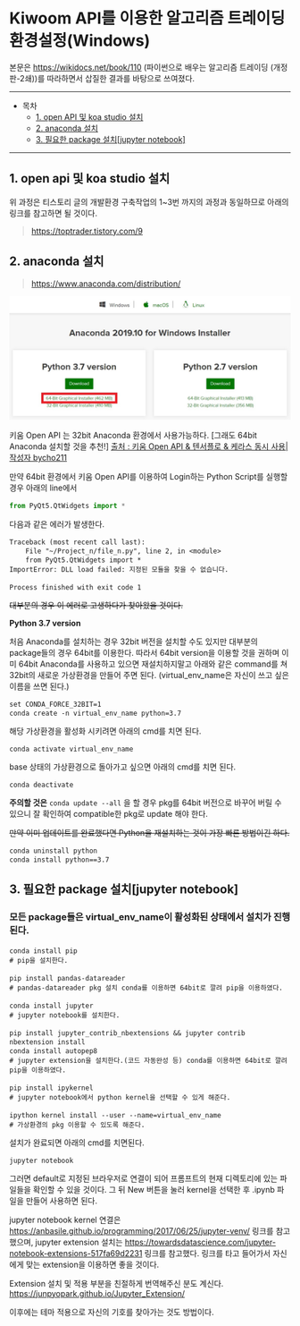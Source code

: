 # Kiwoom API를 이용한 알고리즘 트레이딩 환경설정(Windows)

본문은 https://wikidocs.net/book/110 (파이썬으로 배우는 알고리즘 트레이딩 (개정판-2쇄))를 따라하면서 삽질한 결과를 바탕으로 쓰여졌다.

<hr/>

- 목차
  * [1. open API 및 koa studio 설치](#1-open-api-및-koa-studio-설치)
  * [2. anaconda 설치](#2-anaconda-설치)
  * [3. 필요한 package 설치[jupyter notebook]](#3-필요한-package-설치%5Bjupyter-notebook%5D)

<hr/>

## 1. open api 및 koa studio 설치
위 과정은 티스토리 글의 개발환경 구축작업의 1~3번 까지의 과정과 동일하므로 아래의 링크를 참고하면 될 것이다.

> https://toptrader.tistory.com/9

## 2. anaconda 설치

> https://www.anaconda.com/distribution/

![Anaconda Download](./anaconda_install_img.jpg)

키움 Open API 는 32bit Anaconda 환경에서 사용가능하다. [그래도 64bit Anaconda 설치할 것을 추천!]
[출처 : 키움 Open API & 텐서플로 & 케라스 동시 사용|작성자 bycho211](http://blog.naver.com/PostView.nhn?blogId=bycho211&logNo=221416542989)


만약 64bit 환경에서 키움 Open API를 이용하여 Login하는 Python Script를 실행할 경우 아래의 line에서
``` Python
from PyQt5.QtWidgets import *
```
다음과 같은 에러가 발생한다.
```
Traceback (most recent call last):
    File "~/Project_n/file_n.py", line 2, in <module>
    from PyQt5.QtWidgets import *
ImportError: DLL load failed: 지정된 모듈을 찾을 수 없습니다.

Process finished with exit code 1
```
~~대부분의 경우 이 에러로 고생하다가 찾아왔을 것이다.~~

**Python 3.7 version**

처음 Anaconda를 설치하는 경우 32bit 버전을 설치할 수도 있지만 대부분의 package들의 경우 64bit를 이용한다. 따라서 64bit version을 이용할 것을 권하며 이미 64bit Anaconda를 사용하고 있으면 재설치하지말고 아래와 같은 command를 쳐 32bit의 새로운 가상환경을 만들어 주면 된다. (virtual_env_name은 자신이 쓰고 싶은 이름을 쓰면 된다.)
``` 
set CONDA_FORCE_32BIT=1
conda create -n virtual_env_name python=3.7
```
해당 가상환경을 활성화 시키려면 아래의 cmd를 치면 된다.
```
conda activate virtual_env_name
```
base 상태의 가상환경으로 돌아가고 싶으면 아래의 cmd를 치면 된다.
```
conda deactivate
```


**주의할 것은** ``` conda update --all ``` 을 할 경우 pkg를 64bit 버전으로 바꾸어 버릴 수 있으니 잘 확인하여 compatible한 pkg로 update 해야 한다.

~~만약 이미 업데이트를 완료했다면 Python을 재설치하는 것이 가장 빠른 방법이긴 하다.~~
```
conda uninstall python
conda install python==3.7
```



## 3. 필요한 package 설치[jupyter notebook]
### 모든 package들은 virtual_env_name이 활성화된 상태에서 설치가 진행된다.

```
conda install pip
# pip을 설치한다.

pip install pandas-datareader
# pandas-datareader pkg 설치 conda를 이용하면 64bit로 깔려 pip을 이용하였다.

conda install jupyter 
# jupyter notebook를 설치한다.

pip install jupyter_contrib_nbextensions && jupyter contrib nbextension install 
conda install autopep8
# jupyter extension을 설치한다.(코드 자동완성 등) conda를 이용하면 64bit로 깔려 pip을 이용하였다.

pip install ipykernel 
# jupyter notebook에서 python kernel을 선택할 수 있게 해준다. 

ipython kernel install --user --name=virtual_env_name
# 가상환경의 pkg 이용할 수 있도록 해준다.
```


설치가 완료되면 아래의 cmd를 치면된다.
```
jupyter notebook
```
그러면 default로 지정된 브라우저로 연결이 되어 프롬프트의 현재 디렉토리에 있는 파일들을 확인할 수 있을 것이다. 그 뒤 New 버튼을 눌러 kernel을 선택한 후 .ipynb 파일을 만들어 사용하면 된다.


jupyter notebook kernel 연결은 https://anbasile.github.io/programming/2017/06/25/jupyter-venv/ 링크를 참고했으며, jupyter extension 설치는 https://towardsdatascience.com/jupyter-notebook-extensions-517fa69d2231 링크를 참고했다. 링크를 타고 들어가서 자신에게 맞는 extension을 이용하면 좋을 것이다. 

Extension 설치 및 적용 부분을 친절하게 번역해주신 분도 계신다. https://junpyopark.github.io/Jupyter_Extension/

이후에는 테마 적용으로 자신의 기호를 찾아가는 것도 방법이다.
